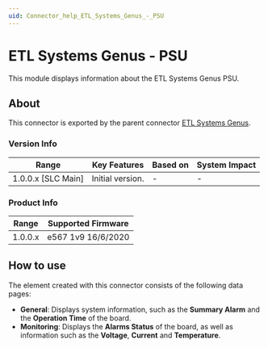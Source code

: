 ```yaml
---
uid: Connector_help_ETL_Systems_Genus_-_PSU
---
```


# ETL Systems Genus - PSU

This module displays information about the ETL Systems Genus PSU.

## About

This connector is exported by the parent connector [ETL Systems Genus](xref:Connector_help_ETL_Systems_Genus).

### Version Info

| Range                | Key Features     | Based on     | System Impact     |
|----------------------|------------------|--------------|-------------------|
| 1.0.0.x [SLC Main]   | Initial version. | -            | -                 |

### Product Info

| Range     | Supported Firmware     |
|-----------|------------------------|
| 1.0.0.x   | e567 1v9 16/6/2020     |

## How to use

The element created with this connector consists of the following data pages:

- **General**: Displays system information, such as the **Summary Alarm** and the **Operation Time** of the board.
- **Monitoring**: Displays the **Alarms Status** of the board, as well as information such as the **Voltage**, **Current** and **Temperature**.
